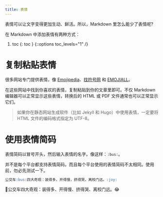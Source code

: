 ```yaml
---
title: 表情
---
```


表情可以让文字变得更加生动、鲜活。所以，Markdown 里怎么能少了表情呢?

在 Markdown 中添加表情有两种方式：

1. toc
{: toc }
{::options toc_levels="1" /}

# 复制粘贴表情

很多网站专门提供表情，像 [Emojipedia][]、[找符号网][] 和 [EMOJIALL][]。

在这些网站中找到你喜欢的表情，复制粘贴到你的文章里即可。不仅 Markdown 编辑器可以正常显示这些表情，转换后的 HTML 或 PDF 文件通常也可以正常显示它们。

> 如果你在静态网站生成软件（比如 Jekyll 和 Hugo）中使用表情，一定要将 HTML 文件的编码格式指定为 UTF-8。

[Emojipedia]: https://emojipedia.org/ "Emojipedia网站"
[找符号网]: https://www.zfuhao.com/ "找符号网"
[EMOJIALL]: https://www.emojiall.com/zh-hans "EmojiAll中文网站"

# 使用表情简码

表情简码以冒号开头，然后输入表情的名字。像这样：`:bus:`。

并不是每个平台都支持表情简码，而且每个平台使用的表情简码不太相同。使用前，勿必先测试一下。

```markdown
公交车:bus:四大奇观：装得多，开得慢，挤得哭，离校门远。:joy:
```

<div class='exmp'>
  <div class='exmp-container'>
    <p>🚌公交车四大奇观：装得多、开得慢、挤得哭、离校门远。😂</p>
  </div>
</div>

